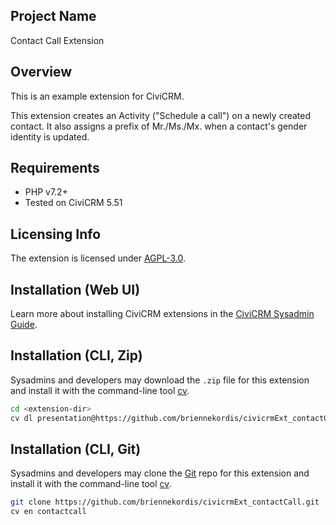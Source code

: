 ## Project Name

Contact Call Extension

## Overview 

This is an example extension for CiviCRM.

This extension creates an Activity ("Schedule a call") on a newly created contact. It also assigns a prefix of Mr./Ms./Mx. when a contact's gender identity is updated.
 
## Requirements

* PHP v7.2+
* Tested on CiviCRM 5.51

## Licensing Info
The extension is licensed under [AGPL-3.0](LICENSE.txt).

## Installation (Web UI)

Learn more about installing CiviCRM extensions in the [CiviCRM Sysadmin Guide](https://docs.civicrm.org/sysadmin/en/latest/customize/extensions/).

## Installation (CLI, Zip)

Sysadmins and developers may download the `.zip` file for this extension and
install it with the command-line tool [cv](https://github.com/civicrm/cv).

```bash
cd <extension-dir>
cv dl presentation@https://github.com/briennekordis/civicrmExt_contactCall/archive/master.zip
```

## Installation (CLI, Git)

Sysadmins and developers may clone the [Git](https://en.wikipedia.org/wiki/Git) repo for this extension and
install it with the command-line tool [cv](https://github.com/civicrm/cv).

```bash
git clone https://github.com/briennekordis/civicrmExt_contactCall.git
cv en contactcall
```
